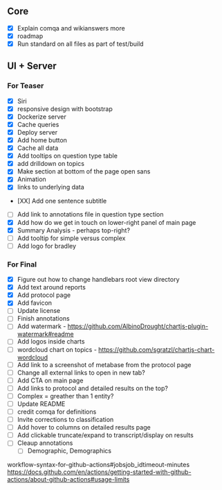 ## Core
- [X] Explain comqa and wikianswers more
- [X] roadmap
- [X] Run standard on all files as part of test/build

## UI + Server
### For Teaser
- [X] Siri
- [X] responsive design with bootstrap
- [X] Dockerize server
- [X] Cache queries
- [X] Deploy server
- [X] Add home button
- [X] Cache all data
- [X] Add tooltips on question type table
- [X] add drilldown on topics
- [X] Make section at bottom of the page open sans
- [X] Animation
- [X] links to underlying data
- [XX] Add one sentence subtitle
- [ ] Add link to annotations file in question type section
- [X] Add how do we get in touch on lower-right panel of main page
- [X] Summary Analysis - perhaps top-right?
- [ ] Add tooltip for simple versus complex
- [ ] Add logo for bradley

### For Final
- [X] Figure out how to change handlebars root view directory
- [X] Add text around reports
- [X] Add protocol page
- [X] Add favicon
- [ ] Update license
- [ ] Finish annotations
- [ ] Add watermark - https://github.com/AlbinoDrought/chartjs-plugin-watermark#readme
- [ ] Add logos inside charts
- [ ] wordcloud chart on topics - https://github.com/sgratzl/chartjs-chart-wordcloud
- [ ] Add link to a screenshot of metabase from the protocol page
- [ ] Change all external links to open in new tab?
- [ ] Add CTA on main page
- [ ] Add links to protocol and detailed results on the top?
- [ ] Complex = greather than 1 entity?
- [ ] Update README
- [ ] credit comqa for definitions
- [ ] Invite corrections to classification
- [ ] Add hover to columns on detailed results page
- [ ] Add clickable truncate/expand to transcript/display on results
- [ ] Cleaup annotations
  - [ ] Demographic, Demographics

workflow-syntax-for-github-actions#jobsjob_idtimeout-minutes
https://docs.github.com/en/actions/getting-started-with-github-actions/about-github-actions#usage-limits
